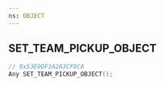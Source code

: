 ```yaml
---
ns: OBJECT
---
```

## SET_TEAM_PICKUP_OBJECT

```c
// 0x53E0DF1A2A3CF0CA
Any SET_TEAM_PICKUP_OBJECT();
```

